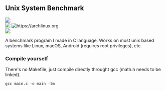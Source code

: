 ## Unix System Benchmark

![](https://img.shields.io/badge/c-%2300599C.svg?&style=for-the-badge&logo=c&logoColor=white)
<br>
![](https://img.shields.io/badge/Linux-FCC624?style=for-the-badge&logo=linux&logoColor=black) ![https://archlinux.org
](https://img.shields.io/badge/Arch_Linux-1793D1?style=for-the-badge&logo=arch-linux&logoColor=white)
<br>
![](https://img.shields.io/badge/Visual_Studio_Code-0078D4?style=for-the-badge&logo=visual%20studio%20code&logoColor=white)

A benchmark program I made in C language.
Works on most unix based systems like Linux, macOS, Android (requires root privileges), etc.


### Compile yourself
There's no Makefile, just compile directly throught gcc (math.h needs to be linked).

```
gcc main.c -o main -lm
```

